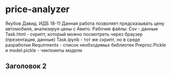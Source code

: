 # price-analyzer

Якубов Давид, ИДБ 18-11
Данная работа позволяет предсказывать цену автомобиля, анализируя цены с Авито.
Рабочие файлы:
Csv - данные
Task.html -  скрипт, который можно посмотреть через браузер (презентация, данные)
Task.ipynb - тот же скрипт, но в среде разработки
Requirments - список необходимых библиотек
Preproc.Pickle и model.pickle - чекпоинты модели

## Заголовок 2
